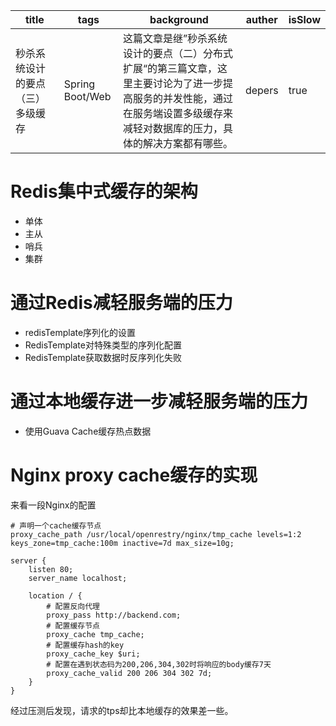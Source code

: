 | title                            | tags            | background                                                   | auther | isSlow |
| -------------------------------- | --------------- | ------------------------------------------------------------ | ------ | ------ |
| 秒杀系统设计的要点（三）多级缓存 | Spring Boot/Web | 这篇文章是继”秒杀系统设计的要点（二）分布式扩展“的第三篇文章，这里主要讨论为了进一步提高服务的并发性能，通过在服务端设置多级缓存来减轻对数据库的压力，具体的解决方案都有哪些。 | depers | true   |

# Redis集中式缓存的架构

*  单体
* 主从
* 哨兵
* 集群

# 通过Redis减轻服务端的压力

* redisTemplate序列化的设置
* RedisTemplate对特殊类型的序列化配置
* RedisTemplate获取数据时反序列化失败

# 通过本地缓存进一步减轻服务端的压力

* 使用Guava Cache缓存热点数据

# Nginx proxy cache缓存的实现

来看一段Nginx的配置

```nginx
# 声明一个cache缓存节点
proxy_cache_path /usr/local/openrestry/nginx/tmp_cache levels=1:2 keys_zone=tmp_cache:100m inactive=7d max_size=10g;

server {
    listen 80;
    server_name localhost;
    
    location / {
        # 配置反向代理
        proxy_pass http://backend.com;
        # 配置缓存节点
        proxy_cache tmp_cache;
        # 配置缓存hash的key
        proxy_cache_key $uri;
        # 配置在遇到状态码为200,206,304,302时将响应的body缓存7天
        proxy_cache_valid 200 206 304 302 7d;
    }
}
```

经过压测后发现，请求的tps却比本地缓存的效果差一些。
